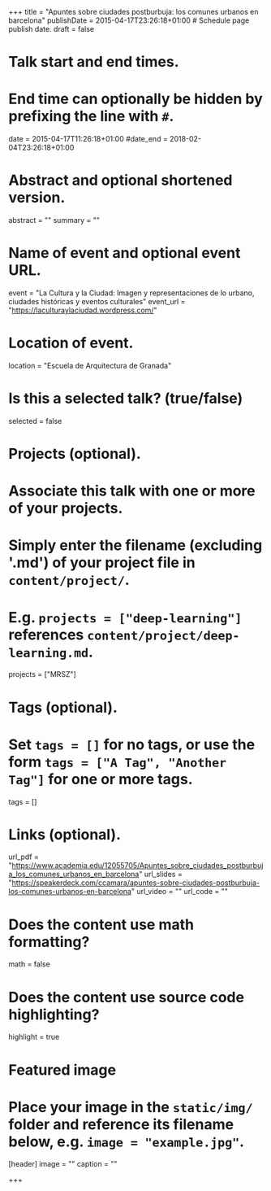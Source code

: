 +++
title = "Apuntes sobre ciudades postburbuja: los comunes urbanos en barcelona"
publishDate = 2015-04-17T23:26:18+01:00  # Schedule page publish date.
draft = false

# Talk start and end times.
#   End time can optionally be hidden by prefixing the line with `#`.
date = 2015-04-17T11:26:18+01:00
#date_end = 2018-02-04T23:26:18+01:00

# Abstract and optional shortened version.
abstract = ""
summary = ""

# Name of event and optional event URL.
event = "La Cultura y la Ciudad: Imagen y representaciones de lo urbano, ciudades históricas y eventos culturales"
event_url = "https://laculturaylaciudad.wordpress.com/"

# Location of event.
location = "Escuela de Arquitectura de Granada"

# Is this a selected talk? (true/false)
selected = false

# Projects (optional).
#   Associate this talk with one or more of your projects.
#   Simply enter the filename (excluding '.md') of your project file in `content/project/`.
#   E.g. `projects = ["deep-learning"]` references `content/project/deep-learning.md`.
projects = ["MRSZ"]

# Tags (optional).
#   Set `tags = []` for no tags, or use the form `tags = ["A Tag", "Another Tag"]` for one or more tags.
tags = []

# Links (optional).
url_pdf = "https://www.academia.edu/12055705/Apuntes_sobre_ciudades_postburbuja_los_comunes_urbanos_en_barcelona"
url_slides = "https://speakerdeck.com/ccamara/apuntes-sobre-ciudades-postburbuja-los-comunes-urbanos-en-barcelona"
url_video = ""
url_code = ""

# Does the content use math formatting?
math = false

# Does the content use source code highlighting?
highlight = true

# Featured image
# Place your image in the `static/img/` folder and reference its filename below, e.g. `image = "example.jpg"`.
[header]
image = ""
caption = ""

+++
